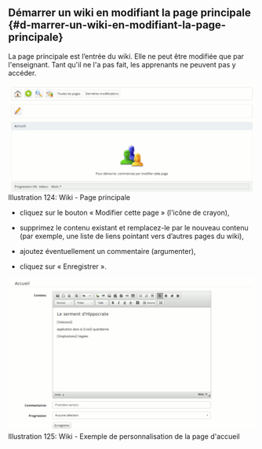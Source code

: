 ## Démarrer un wiki en modifiant la page principale {#d-marrer-un-wiki-en-modifiant-la-page-principale}

La page principale est l’entrée du wiki. Elle ne peut être modifiée que par l&#039;enseignant. Tant qu&#039;il ne l&#039;a pas fait, les apprenants ne peuvent pas y accéder.

![](../assets/image187.png)Illustration 124: Wiki - Page principale

*   cliquez sur le bouton « Modifier cette page » (l&#039;icône de crayon),

*   supprimez le contenu existant et remplacez-le par le nouveau contenu (par exemple, une liste de liens pointant vers d’autres pages du wiki),

*   ajoutez éventuellement un commentaire (argumenter),

*   cliquez sur « Enregistrer ».

![](../assets/image188.png)Illustration 125: Wiki - Exemple de personnalisation de la page d&#039;accueil